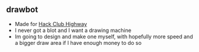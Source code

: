 ## drawbot
 - Made for [Hack Club Highway](https://highway.hackclub.com/)
 - I never got a blot and I want a drawing machine
 - Im going to design and make one myself, with hopefully more speed and a bigger draw area if I have enough money to do so
